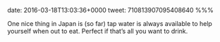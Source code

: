 date: 2016-03-18T13:03:36+0000
tweet: 710813907095408640
%%%

One nice thing in Japan is (so far) tap water is always available to help yourself when out to eat. Perfect if that’s all you want to drink.
